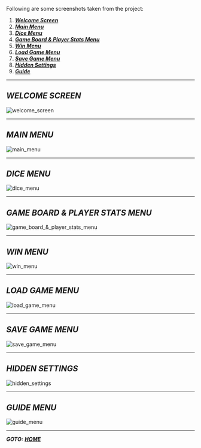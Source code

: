 Following are some screenshots taken from the project:
1. [_**Welcome Screen**_](https://github.com/HypertextAssassin0273/ModernSnakesAndLadders-PF_PROJECT/wiki/PROJECT-SCREENSHOTS#welcome-screen)
2. [_**Main Menu**_](https://github.com/HypertextAssassin0273/ModernSnakesAndLadders-PF_PROJECT/wiki/PROJECT-SCREENSHOTS#main-menu)
3. [_**Dice Menu**_](https://github.com/HypertextAssassin0273/ModernSnakesAndLadders-PF_PROJECT/wiki/PROJECT-SCREENSHOTS#dice-menu)
4. [_**Game Board & Player Stats Menu**_](https://github.com/HypertextAssassin0273/ModernSnakesAndLadders-PF_PROJECT/wiki/PROJECT-SCREENSHOTS#game-board--player-stats-menu)
5. [_**Win Menu**_](https://github.com/HypertextAssassin0273/ModernSnakesAndLadders-PF_PROJECT/wiki/PROJECT-SCREENSHOTS#win-menu)
6. [_**Load Game Menu**_](https://github.com/HypertextAssassin0273/ModernSnakesAndLadders-PF_PROJECT/wiki/PROJECT-SCREENSHOTS#load-game-menu)
7. [_**Save Game Menu**_](https://github.com/HypertextAssassin0273/ModernSnakesAndLadders-PF_PROJECT/wiki/PROJECT-SCREENSHOTS#save-game-menu)
8. [_**Hidden Settings**_](https://github.com/HypertextAssassin0273/ModernSnakesAndLadders-PF_PROJECT/wiki/PROJECT-SCREENSHOTS#hidden-settings)
9. [_**Guide**_](https://github.com/HypertextAssassin0273/ModernSnakesAndLadders-PF_PROJECT/wiki/PROJECT-SCREENSHOTS#guide-menu)

---

## **_WELCOME SCREEN_**
![welcome_screen](https://user-images.githubusercontent.com/66676402/88329102-e616a200-cd42-11ea-9223-b63647a9dc77.jpg)

---

## **_MAIN MENU_**
![main_menu](https://user-images.githubusercontent.com/66676402/88329241-13635000-cd43-11ea-97e4-bffc401b2f1c.jpg)

---

## **_DICE MENU_**
![dice_menu](https://user-images.githubusercontent.com/66676402/88329704-d481ca00-cd43-11ea-8421-320f6bd25395.jpg)

---

## **_GAME BOARD & PLAYER STATS MENU_**
![game_board_&_player_stats_menu](https://user-images.githubusercontent.com/66676402/88329340-368dff80-cd43-11ea-84b0-060ebbdc37d8.jpg)

---

## **_WIN MENU_**
![win_menu](https://user-images.githubusercontent.com/66676402/88333127-1bbe8980-cd49-11ea-8250-0b0481ff61cd.jpg)

---

## **_LOAD GAME MENU_**
![load_game_menu](https://user-images.githubusercontent.com/66676402/88329299-270eb680-cd43-11ea-9ef1-30311225b6cd.jpg)

---

## **_SAVE GAME MENU_**
![save_game_menu](https://user-images.githubusercontent.com/66676402/88329541-8ec50180-cd43-11ea-8086-733ac5dc45a3.jpg)

---

## **_HIDDEN SETTINGS_**
![hidden_settings](https://user-images.githubusercontent.com/66676402/88333274-604a2500-cd49-11ea-8ecc-502da434e9cd.jpg)

---

## **_GUIDE MENU_**
![guide_menu](https://user-images.githubusercontent.com/66676402/88329383-4d345680-cd43-11ea-8990-4d2bd8c25164.jpg)

---

**_GOTO:_** [**_HOME_**](https://github.com/HypertextAssassin0273/ModernSnakesAndLadders-PF_PROJECT/wiki)
#

